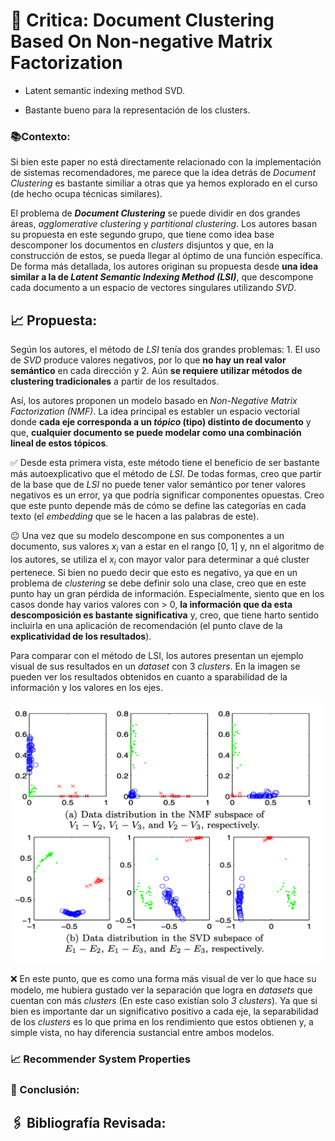 # 📖 Critica: Document Clustering Based On Non-negative Matrix Factorization
  
- Latent semantic indexing method SVD.
    
- Bastante bueno para la representación de los clusters.
  
### 📚Contexto:

Si bien este paper no está directamente relacionado con la implementación de sistemas recomendadores, me parece que la idea detrás de _Document Clustering_ es bastante similiar a otras que ya hemos explorado en el curso (de hecho ocupa técnicas similares).

El problema de **_Document Clustering_** se puede dividir en dos grandes áreas, _agglomerative clustering_ y _partitional clustering_. Los autores basan su propuesta en este segundo grupo, que tiene como idea base descomponer los documentos en _clusters_ disjuntos y que, en la construcción de estos, se pueda llegar al óptimo de una función específica. De forma más detallada, los autores originan su propuesta desde **una idea similar a la de _Latent Semantic Indexing Method (LSI)_**, que descompone cada documento a un espacio de vectores singulares utilizando _SVD_.

## 📈 Propuesta:
Según los autores, el método de _LSI_ tenía dos grandes problemas: 1. El uso de _SVD_ produce valores negativos, por lo que **no hay un real valor semántico** en cada dirección y 2. Aún **se requiere utilizar métodos de clustering tradicionales** a partir de los resultados.

Así, los autores proponen un modelo basado en _Non-Negative Matrix Factorization (NMF)_. La idea principal es establer un espacio vectorial donde **cada eje corresponda a un _tópico_ (tipo) distinto de documento** y que, **cualquier documento se puede modelar como una combinación lineal de estos tópicos**.

✅ Desde esta primera vista, este método tiene el beneficio de ser bastante más autoexplicativo que el método de _LSI_. De todas formas, creo que partir de la base que de _LSI_ no puede tener valor semántico por tener valores negativos es un error, ya que podría significar componentes opuestas. Creo que este punto depende más de cómo se define las categorías en cada texto (el _embedding_ que se le hacen a las palabras de este).

😐 Una vez que su modelo descompone en sus componentes a un documento, sus valores _x<sub>i</sub>_ van a estar en el rango [0, 1] y, nn el algoritmo de los autores, se utiliza el _x<sub>i</sub>_ con mayor valor para determinar a qué cluster pertenece. Si bien no puedo decir que esto es negativo, ya que en un problema de _clustering_ se debe definir solo una clase, creo que en este punto hay un gran pérdida de información. Especialmente, siento que en los casos donde hay varios valores con > 0, **la información que da esta descomposición es bastante significativa** y, creo, que tiene harto sentido incluirla en una aplicación de recomendación (el punto clave de la **explicatividad de los resultados**).

Para comparar con el método de LSI, los autores presentan un ejemplo visual de sus resultados en un _dataset_ con 3 _clusters_. En la imagen se pueden ver los resultados obtenidos en cuanto a sparabilidad de la información y los valores en los ejes.

 ![picture 2](images/e81d7841675a08adba0a2d46a714f76f978a5d352a290b83bd21ed34266acb35.png)  


❌ En este punto, que es como una forma más visual de ver lo que hace su modelo, me hubiera gustado ver la separación que logra en _datasets_ que cuentan con más _clusters_ (En este caso existían solo _3 clusters_). Ya que si bien es importante dar un significativo positivo a cada eje, la separabilidad de los _clusters_ es lo que prima en los rendimiento que estos obtienen y, a simple vista, no hay diferencia sustancial entre ambos modelos.

### 📈 Recommender System Properties

### 📕 Conclusión:

## 🖇 Bibliografía Revisada:

